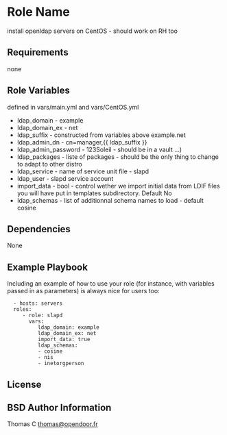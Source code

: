 Role Name
=========

install openldap servers on CentOS - should work on RH too

Requirements
------------

none

Role Variables
--------------
defined in vars/main.yml and vars/CentOS.yml

  * ldap_domain      - example
  * ldap_domain_ex   - net 
  * ldap_suffix      - constructed from variables above example.net
  * ldap_admin_dn    - cn=manager,{{ ldap_suffix }}
  * ldap_admin_password - 123Soleil - should be in a vault ...)
  * ldap_packages    - liste of packages - should be the only thing to change to
    adapt to other distro
  * ldap_service     - name of service unit file - slapd
  * ldap_user        - slapd service account
  * import_data      - bool - control wether we import initial data from LDIF files you will have put in templates subdirectory. Default No
  * ldap_schemas     - list of additionnal schema names to load - default cosine

Dependencies
------------

None

Example Playbook
----------------

Including an example of how to use your role (for instance, with variables passed in as parameters) is always nice for users too:

      - hosts: servers
      roles:
         - role: slapd
           vars:
              ldap_domain: example
              ldap_domain_ex: net
              import_data: true
              ldap_schemas:
              - cosine
              - nis
              - inetorgperson

License
-------

BSD
Author Information
------------------

Thomas C <thomas@opendoor.fr>
